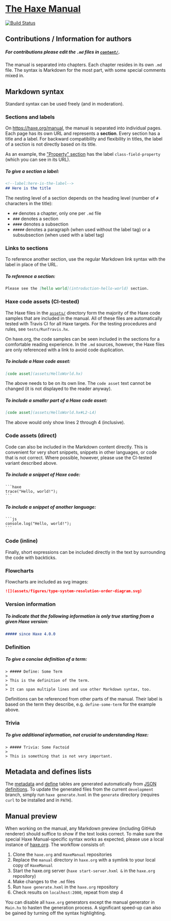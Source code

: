 # [The Haxe Manual](https://haxe.org/manual)

[![Build Status](https://travis-ci.org/HaxeFoundation/HaxeManual.svg?branch=master)](https://travis-ci.org/HaxeFoundation/HaxeManual)

## Contributions / Information for authors

##### For contributions please edit the `.md` files in [`content/`](content/).

The manual is separated into chapters. Each chapter resides in its own `.md` file. The syntax is Markdown for the most part, with some special comments mixed in.

## Markdown syntax

Standard syntax can be used freely (and in moderation).

### Sections and labels

On https://haxe.org/manual, the manual is separated into individual pages. Each page has its own URL and represents a **section**. Every section has a title and a label. For backward compatibility and flexibility in titles, the label of a section is not directly based on its title.

As an example, the ["Property" section](https://haxe.org/manual/class-field-property.html) has the label `class-field-property` (which you can see in its URL).

##### To give a section a label:

```markdown
<!--label:here-is-the-label-->
## Here is the title
```

The nesting level of a section depends on the heading level (number of `#` characters in the title):

 - `##` denotes a chapter, only one per `.md` file
 - `###` denotes a section
 - `####` denotes a subsection
 - `#####` denotes a paragraph (when used without the label tag) or a subsubsection (when used with a label tag)

### Links to sections

To reference another section, use the regular Markdown link syntax with the label in place of the URL.

##### To reference a section:

```markdown
Please see the [hello world](introduction-hello-world) section.
```

### Haxe code assets (CI-tested)

The Haxe files in the [`assets/`](assets/) directory form the majority of the Haxe code samples that are included in the manual. All of these files are automatically tested with Travis CI for all Haxe targets. For the testing procedures and rules, see `tests/RunTravis.hx`.

On haxe.org, the code samples can be seen included in the sections for a comfortable reading experience. In the `.md` sources, however, the Haxe files are only referenced with a link to avoid code duplication.

##### To include a Haxe code asset:

```markdown
[code asset](assets/HelloWorld.hx)
```

The above needs to be on its own line. The `code asset` text cannot be changed (it is not displayed to the reader anyway).

##### To include a smaller part of a Haxe code asset:

```markdown
[code asset](assets/HelloWorld.hx#L2-L4)
```

The above would only show lines 2 through 4 (inclusive).

### Code assets (direct)

Code can also be included in the Markdown content directly. This is convenient for very short snippets, snippets in other languages, or code that is not correct. Where possible, however, please use the CI-tested variant described above.

##### To include a snippet of Haxe code:

<pre><code>```haxe
trace("Hello, world!");
```
</pre></code>

##### To include a snippet of another language:

<pre><code>```js
console.log("Hello, world!");
```
</pre></code>

### Code (inline)

Finally, short expressions can be included directly in the text by surrounding the code with backticks.

### Flowcharts

Flowcharts are included as svg images:

```markdown
![](assets/figures/type-system-resolution-order-diagram.svg)
```

### Version information

##### To indicate that the following information is only true starting from a given Haxe version:

```markdown
##### since Haxe 4.0.0
```

### Definition

##### To give a concise definition of a term:

```
> ##### Define: Some Term
>
> This is the definition of the term.
>
> It can span multiple lines and use other Markdown syntax, too.
```

Definitions can be referenced from other parts of the manual. Their label is based on the term they describe, e.g. `define-some-term` for the example above.

### Trivia

##### To give additional information, not crucial to understanding Haxe:

```
> ##### Trivia: Some Factoid
>
> This is something that is not very important.
```

## Metadata and defines lists

The [metadata](https://haxe.org/manual/cr-metadata.html) and [define](https://haxe.org/manual/compiler-usage-flags.html) tables are generated automatically from [JSON definitions](https://github.com/HaxeFoundation/haxe/tree/development/src-json). To update the generated files from the current `development` branch, simply run `haxe generate.hxml` in the `generate` directory (requires `curl` to be installed and in `PATH`).

## Manual preview

When working on the manual, any Markdown preview (including GitHub renderer) should suffice to show if the text looks correct. To make sure the special Haxe Manual-specific syntax works as expected, please use a local instance of [haxe.org](https://github.com/HaxeFoundation/haxe.org). The workflow consists of:

 1. Clone the `haxe.org` and `HaxeManual` repositories
 2. Replace the `manual` directory in `haxe.org` with a symlink to your local copy of `HaxeManual`
 3. Start the haxe.org server (`haxe start-server.hxml &` in the `haxe.org` repository)
 4. Make changes to the `.md` files
 5. Run `haxe generate.hxml` in the `haxe.org` repository
 6. Check results on `localhost:2000`, repeat from step 4

You can disable all `haxe.org` generators except the manual generator in `Main.hx` to hasten the generation process. A significant speed-up can also be gained by turning off the syntax highlighting.
